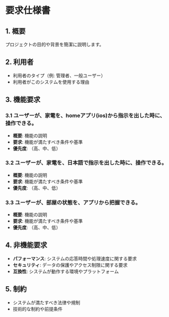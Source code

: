 # 要求仕様書

## 1. 概要
プロジェクトの目的や背景を簡潔に説明します。

## 2. 利用者
- 利用者のタイプ（例: 管理者、一般ユーザー）
- 利用者がこのシステムを使用する理由

## 3. 機能要求
### 3.1 ユーザーが、家電を、homeアプリ(ios)から指示を出した時に、操作できる。
- **概要**: 機能の説明
- **要求**: 機能が満たすべき条件や基準
- **優先度**: （高、中、低）

### 3.2 ユーザーが、家電を、日本語で指示を出した時に、操作できる。
- **概要**: 機能の説明
- **要求**: 機能が満たすべき条件や基準
- **優先度**: （高、中、低）

### 3.3 ユーザーが、部屋の状態を、アプリから把握できる。
- **概要**: 機能の説明
- **要求**: 機能が満たすべき条件や基準
- **優先度**: （高、中、低）

## 4. 非機能要求
- **パフォーマンス**: システムの応答時間や処理速度に関する要求
- **セキュリティ**: データの保護やアクセス制限に関する要求
- **互換性**: システムが動作する環境やプラットフォーム

## 5. 制約
- システムが満たすべき法律や規制
- 技術的な制約や前提条件
